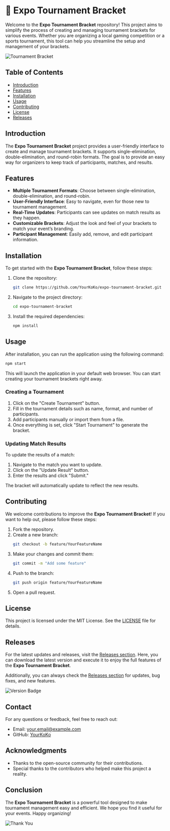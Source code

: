 # 🎉 Expo Tournament Bracket

Welcome to the **Expo Tournament Bracket** repository! This project aims to simplify the process of creating and managing tournament brackets for various events. Whether you are organizing a local gaming competition or a sports tournament, this tool can help you streamline the setup and management of your brackets.

![Tournament Bracket](https://example.com/tournament-bracket-image.png)

## Table of Contents

- [Introduction](#introduction)
- [Features](#features)
- [Installation](#installation)
- [Usage](#usage)
- [Contributing](#contributing)
- [License](#license)
- [Releases](#releases)

## Introduction

The **Expo Tournament Bracket** project provides a user-friendly interface to create and manage tournament brackets. It supports single-elimination, double-elimination, and round-robin formats. The goal is to provide an easy way for organizers to keep track of participants, matches, and results.

## Features

- **Multiple Tournament Formats**: Choose between single-elimination, double-elimination, and round-robin.
- **User-Friendly Interface**: Easy to navigate, even for those new to tournament management.
- **Real-Time Updates**: Participants can see updates on match results as they happen.
- **Customizable Brackets**: Adjust the look and feel of your brackets to match your event’s branding.
- **Participant Management**: Easily add, remove, and edit participant information.

## Installation

To get started with the **Expo Tournament Bracket**, follow these steps:

1. Clone the repository:
   ```bash
   git clone https://github.com/YourKoKo/expo-tournament-bracket.git
   ```
2. Navigate to the project directory:
   ```bash
   cd expo-tournament-bracket
   ```
3. Install the required dependencies:
   ```bash
   npm install
   ```

## Usage

After installation, you can run the application using the following command:

```bash
npm start
```

This will launch the application in your default web browser. You can start creating your tournament brackets right away.

### Creating a Tournament

1. Click on the "Create Tournament" button.
2. Fill in the tournament details such as name, format, and number of participants.
3. Add participants manually or import them from a file.
4. Once everything is set, click "Start Tournament" to generate the bracket.

### Updating Match Results

To update the results of a match:

1. Navigate to the match you want to update.
2. Click on the "Update Result" button.
3. Enter the results and click "Submit."

The bracket will automatically update to reflect the new results.

## Contributing

We welcome contributions to improve the **Expo Tournament Bracket**! If you want to help out, please follow these steps:

1. Fork the repository.
2. Create a new branch:
   ```bash
   git checkout -b feature/YourFeatureName
   ```
3. Make your changes and commit them:
   ```bash
   git commit -m "Add some feature"
   ```
4. Push to the branch:
   ```bash
   git push origin feature/YourFeatureName
   ```
5. Open a pull request.

## License

This project is licensed under the MIT License. See the [LICENSE](LICENSE) file for details.

## Releases

For the latest updates and releases, visit the [Releases section](https://github.com/YourKoKo/expo-tournament-bracket/releases). Here, you can download the latest version and execute it to enjoy the full features of the **Expo Tournament Bracket**.

Additionally, you can always check the [Releases section](https://github.com/YourKoKo/expo-tournament-bracket/releases) for updates, bug fixes, and new features.

![Version Badge](https://img.shields.io/badge/version-1.0.0-blue)

## Contact

For any questions or feedback, feel free to reach out:

- Email: your.email@example.com
- GitHub: [YourKoKo](https://github.com/YourKoKo)

## Acknowledgments

- Thanks to the open-source community for their contributions.
- Special thanks to the contributors who helped make this project a reality.

## Conclusion

The **Expo Tournament Bracket** is a powerful tool designed to make tournament management easy and efficient. We hope you find it useful for your events. Happy organizing!

![Thank You](https://example.com/thank-you-image.png)